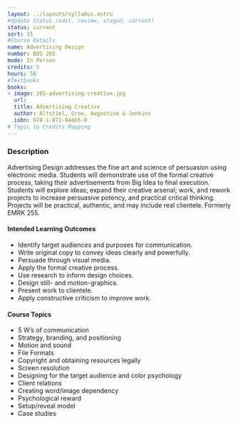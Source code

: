 ```yaml
---
layout: ../layouts/syllabus.astro
#Update Status (edit, review, staged, current)
status: current
sort: 15
#Course Details
name: Advertising Design
number: BUS 265
mode: In Person
credits: 5
hours: 50
#Textbooks
books:
- image: 265-advertising-creative.jpg
  url:
  title: Advertising Creative
  author: Altstiel, Grow, Augustine & Jenkins
  isbn: 978-1-071-84665-0
# Topic to Credits Mapping
---
```


<!-- All Done! No Updates to MCOs Needed -->

### Description
Advertising Design addresses the fine art and science of persuasion using electronic media. Students will demonstrate use of the formal creative process, taking their advertisements from Big Idea to final execution. Students will explore ideas; expand their creative arsenal; work, and rework projects to increase persuasive potency, and practical critical thinking. Projects will be practical, authentic, and may include real clientele. Formerly EMRK 255.

#### Intended Learning Outcomes
* Identify target audiences and purposes for communication.
* Write original copy to convey ideas clearly and powerfully.
* Persuade through visual media.
* Apply the formal creative process.
* Use research to inform design choices.
* Design still- and motion-graphics.
* Present work to clientele.
* Apply constructive criticism to improve work.

#### Course Topics
* 5 W’s of communication
* Strategy, branding, and positioning
* Motion and sound
* File Formats
* Copyright and obtaining resources legally
* Screen resolution
* Designing for the target audience and color psychology
* Client relations
* Creating word/image dependency
* Psychological reward
* Setup/reveal model
* Case studies